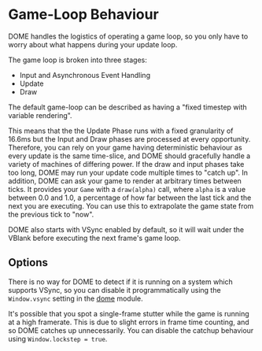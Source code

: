 <!-- [< Back](..) -->

Game-Loop Behaviour
===================

DOME handles the logistics of operating a game loop, so you only have to worry about what happens during your update loop.

The game loop is broken into three stages:
 * Input and Asynchronous Event Handling
 * Update
 * Draw

The default game-loop can be described as having a "fixed timestep with variable rendering".

This means that the the Update Phase runs with a fixed granularity of 16.6ms but the Input and Draw phases are processed at every opportunity. 
Therefore, you can rely on your game having deterministic behaviour as every update is the same time-slice, and DOME should gracefully handle a variety of machines of differing power. If the draw and input phases take too long, DOME may run your update code multiple times to "catch up".
In addition, DOME can ask your game to render at arbitrary times between ticks. It provides your `Game` with a `draw(alpha)` call, where `alpha`  is a value between 0.0 and 1.0, a percentage of how far between the last tick and the next you are executing. You can use this to extrapolate the game state from the previous tick to "now".

DOME also starts with VSync enabled by default, so it will wait under the VBlank before executing the next frame's game loop.

## Options

There is no way for DOME to detect if it is running on a system which supports VSync, so you can disable it programmatically using the `Window.vsync` setting in the [dome](/modules/dome) module.

It's possible that you spot a single-frame stutter while the game is running at a high framerate. This is due to slight errors in frame time counting, and so DOME catches up unnecessarily. You can disable the catchup behaviour using `Window.lockstep = true`.



